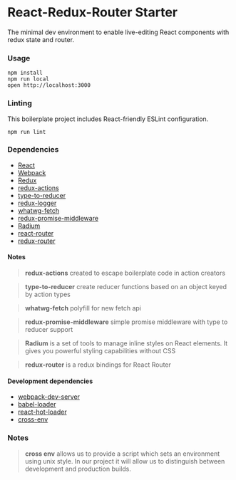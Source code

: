 React-Redux-Router Starter
==========================

The minimal dev environment to enable live-editing React components with redux state and router.

### Usage

```
npm install
npm run local
open http://localhost:3000
```

### Linting

This boilerplate project includes React-friendly ESLint configuration.

```
npm run lint
```

### Dependencies

* [React](https://facebook.github.io/react/)
* [Webpack](https://webpack.github.io/)
* [Redux](http://redux.js.org/)
* [redux-actions](https://github.com/acdlite/redux-actions)
* [type-to-reducer](https://github.com/tomatau/type-to-reducer)
* [redux-logger](https://github.com/evgenyrodionov/redux-logger)
* [whatwg-fetch](https://www.npmjs.com/package/whatwg-fetch)
* [redux-promise-middleware](https://github.com/pburtchaell/redux-promise-middleware)
* [Radium](https://github.com/FormidableLabs/radium)
* [react-router](https://github.com/reactjs/react-router)
* [redux-router](https://github.com/acdlite/redux-router)

#### Notes
> **redux-actions** created to escape boilerplate code in action creators

> **type-to-reducer** create reducer functions based on an object keyed by action types

> **whatwg-fetch** polyfill for new fetch api

> **redux-promise-middleware** simple promise middleware with type to reducer support

> **Radium** is a set of tools to manage inline styles on React elements. It gives you powerful styling capabilities without CSS

> **redux-router** is a redux bindings for React Router

#### Development dependencies

* [webpack-dev-server](https://github.com/webpack/webpack-dev-server)
* [babel-loader](https://github.com/babel/babel-loader)
* [react-hot-loader](https://github.com/gaearon/react-hot-loader)
* [cross-env](https://www.npmjs.com/package/cross-env)

### Notes
> **cross env** allows us to provide a script which sets an environment using unix style. In our project it will allow us to distinguish between development and production builds.
